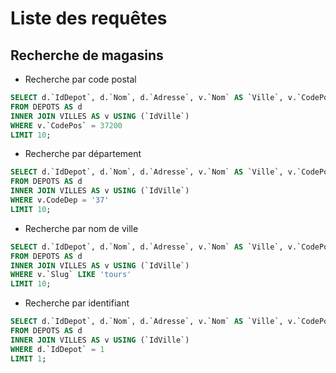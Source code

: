 # Liste des requêtes

## Recherche de magasins

- Recherche par code postal

```SQL
SELECT d.`IdDepot`, d.`Nom`, d.`Adresse`, v.`Nom` AS `Ville`, v.`CodePos` AS `CodePostal`
FROM DEPOTS AS d
INNER JOIN VILLES AS v USING (`IdVille`)
WHERE v.`CodePos` = 37200
LIMIT 10;
```

- Recherche par département

```SQL
SELECT d.`IdDepot`, d.`Nom`, d.`Adresse`, v.`Nom` AS `Ville`, v.`CodePos` AS `CodePostal`
FROM DEPOTS AS d
INNER JOIN VILLES AS v USING (`IdVille`)
WHERE v.CodeDep = '37'
LIMIT 10;
```

- Recherche par nom de ville

```SQL
SELECT d.`IdDepot`, d.`Nom`, d.`Adresse`, v.`Nom` AS `Ville`, v.`CodePos` AS `CodePostal`
FROM DEPOTS AS d
INNER JOIN VILLES AS v USING (`IdVille`)
WHERE v.`Slug` LIKE 'tours'
LIMIT 10;
```

- Recherche par identifiant

```SQL
SELECT d.`IdDepot`, d.`Nom`, d.`Adresse`, v.`Nom` AS `Ville`, v.`CodePos` AS `CodePostal`
FROM DEPOTS AS d
INNER JOIN VILLES AS v USING (`IdVille`)
WHERE d.`IdDepot` = 1
LIMIT 1;
```
